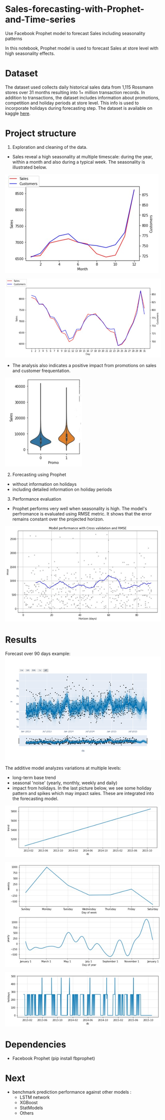 # Sales-forecasting-with-Prophet-and-Time-series
Use Facebook Prophet model to forecast Sales including seasonality patterns

In this notebook, Prophet model is used to forecast Sales at store level with high seasonality effects.

# Dataset
The dataset used collects daily historical sales data from 1,115 Rossmann stores over 31 months resulting into 1+ million transaction records. In addition to transactions, the dataset includes information about promotions, competition and holiday periods at store level. This info is used to incorporate holidays during forecasting step.
The dataset is available on kaggle [here](https://www.kaggle.com/c/rossmann-store-sales/data).

# Project structure
1) Exploration and cleaning of the data.
  - Sales reveal a high seasonality at multiple timescale: during the year, within a month and also during a typical week. The seasonality is illustrated below.

![](asset/monthly.jpg)

![](asset/daily.jpg)

  - The analysis also indicates a positive impact from promotions on sales and customer frequentation.
  
 ![](asset/promo.jpg) 

2) Forecasting using Prophet
  - without information on holidays
  - including detailed information on holiday periods
  
3) Performance evaluation
- Prophet performs very well when seasonality is high. The model's perfromance is evaluated using RMSE metric. It shows that the error remains constant over the projected horizon.

![](asset/performance.jpg) 

# Results

Forecast over 90 days example:
![](asset/newplot.png)

The additive model analyzes variations at multiple levels:
- long-term base trend
- seasonal 'noise' (yearly, monthly, weekly and daily)
- impact from holidays. In the last picture below, we see some holiday pattern and spikes which may impact sales. These are integrated into the forecasting model.

![](asset/trend.jpg)

![](asset/seasonality.jpg)

![](asset/holidays.jpg)


# Dependencies
- Facebook Prophet (pip install fbprophet)

# Next
- benchmark prediction performance against other models :
  - LSTM network
  - XGBoost
  - StatModels
  - Others

